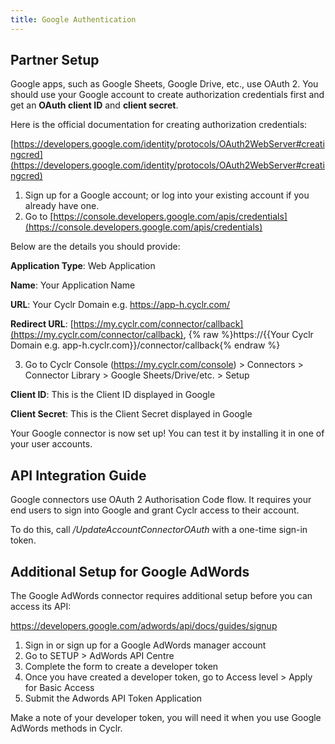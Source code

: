 ```yaml
---
title: Google Authentication
---
```


Partner Setup
-------------

Google apps, such as Google Sheets, Google Drive, etc., use OAuth 2. You should use your Google account to create authorization credentials first and get an **OAuth client ID** and **client secret**.

Here is the official documentation for creating authorization credentials:

[https://developers.google.com/identity/protocols/OAuth2WebServer#creatingcred](https://developers.google.com/identity/protocols/OAuth2WebServer#creatingcred)

1.  Sign up for a Google account; or log into your existing account if you already have one.
2.  Go to [https://console.developers.google.com/apis/credentials](https://console.developers.google.com/apis/credentials)

Below are the details you should provide:

**Application Type**: Web Application

**Name**: Your Application Name

**URL**: Your Cyclr Domain e.g. https://app-h.cyclr.com/

**Redirect URL**: [https://my.cyclr.com/connector/callback](https://my.cyclr.com/connector/callback), {% raw %}https://{{Your Cyclr Domain e.g. app-h.cyclr.com}}/connector/callback{% endraw %}

3.  Go to Cyclr Console (https://my.cyclr.com/console) > Connectors > Connector Library > Google Sheets/Drive/etc. > Setup

**Client ID**: This is the Client ID displayed in Google

**Client Secret**: This is the Client Secret displayed in Google

Your Google connector is now set up! You can test it by installing it in one of your user accounts.

API Integration Guide
---------------------

Google connectors use OAuth 2 Authorisation Code flow. It requires your end users to sign into Google and grant Cyclr access to their account.

To do this, call _/UpdateAccountConnectorOAuth_ with a one-time sign-in token.

Additional Setup for Google AdWords
-----------------------------------

The Google AdWords connector requires additional setup before you can access its API:

https://developers.google.com/adwords/api/docs/guides/signup

1.  Sign in or sign up for a Google AdWords manager account
2.  Go to SETUP > AdWords API Centre
3.  Complete the form to create a developer token
4.  Once you have created a developer token, go to Access level > Apply for Basic Access
5.  Submit the Adwords API Token Application

Make a note of your developer token, you will need it when you use Google AdWords methods in Cyclr.
